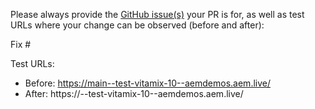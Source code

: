 Please always provide the [GitHub issue(s)](../issues) your PR is for, as well as test URLs where your change can be observed (before and after):

Fix #<gh-issue-id>

Test URLs:
- Before: https://main--test-vitamix-10--aemdemos.aem.live/
- After: https://<branch>--test-vitamix-10--aemdemos.aem.live/
